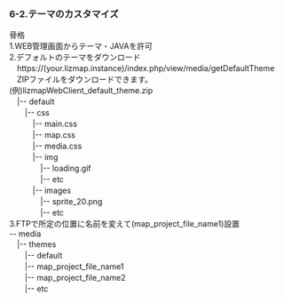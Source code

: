 ### 6-2.テーマのカスタマイズ  
骨格  
1.WEB管理画面からテーマ・JAVAを許可  
2.デフォルトのテーマをダウンロード  
　https://(your.lizmap.instance)/index.php/view/media/getDefaultTheme  
　ZIPファイルをダウンロードできます。  
 (例)lizmapWebClient_default_theme.zip  
　|-- default  
　　|-- css  
 　　　|-- main.css  
 　　　|-- map.css  
 　　　|-- media.css  
 　　　|-- img  
 　　　　|-- loading.gif  
 　　　　|-- etc  
 　　　|-- images  
 　　　　|-- sprite_20.png  
 　　　　|-- etc  
3.FTPで所定の位置に名前を変えて(map_project_file_name1)設置  
-- media  
　|-- themes  
　　|-- default  
　　|-- map_project_file_name1  
　　|-- map_project_file_name2  
　　|-- etc  
